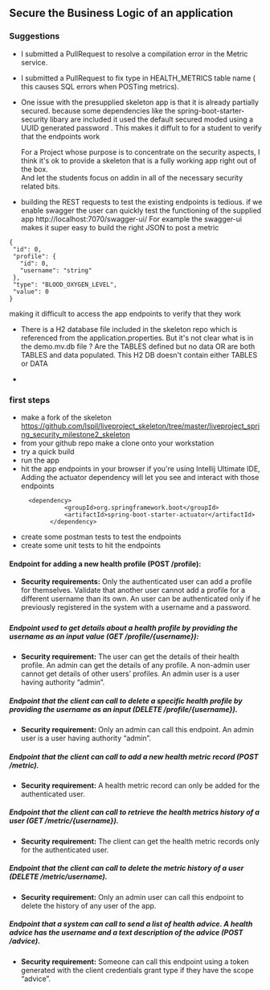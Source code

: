 ## Secure the Business Logic of an application

### Suggestions
- I submitted a PullRequest to resolve a compilation error in the Metric service. 
- I submitted a PullRequest to fix type in HEALTH_METRICS table name ( this causes SQL errors   when POSTing metrics). 
- One  issue with the presupplied skeleton app is that it is already partially secured. 
 because some dependencies  like the spring-boot-starter-security libary are included it used the default  secured moded using a UUID generated password .
 This makes it diffult to for a student to verify that the endpoints work 

  For a Project whose purpose is to concentrate on the security aspects,
   I think it's ok to provide  a skeleton that is a fully working app right out of the box.  
   And let the students focus on addin in all of the necessary security related bits.

- building  the REST  requests  to test the existing   endpoints is tedious.
  if we enable swagger the user can quickly test the functioning of the supplied app
 http://localhost:7070/swagger-ui/
 For example the swagger-ui makes it super easy to build the right JSON to post a metric 
 ```
{
  "id": 0,
  "profile": {
    "id": 0,
    "username": "string"
  },
  "type": "BLOOD_OXYGEN_LEVEL",
  "value": 0
}
```
  
making it difficult to access the app endpoints to verify that they work
- There is a H2 database file  included in the skeleton repo which is referenced from the application.properties. 
  But it's not clear what is in the demo.mv.db file ? 
  Are the  TABLES defined but no data OR are both TABLES and data populated.
  This H2 DB doesn't contain either TABLES or DATA 
  
-  
  
 

### first steps
- make a fork of the skeleton https://github.com/lspil/liveproject_skeleton/tree/master/liveproject_spring_security_milestone2_skeleton
- from your github repo make a clone onto your workstation
- try a quick build
- run the app
- hit the app endpoints in your browser 
  if you're using Intellij Ultimate IDE, Adding the actuator dependency will let you see and interact with those endpoints
  ```
    <dependency>
              <groupId>org.springframework.boot</groupId>
              <artifactId>spring-boot-starter-actuator</artifactId>
          </dependency>
  ```
- create some postman tests to test the endpoints
- create some unit tests to hit the endpoints 




####  Endpoint for adding a new health profile (POST /profile):
*   **Security requirements:** Only the authenticated user can add a profile for themselves. 
Validate that another user cannot add a profile for a different username than its own.
An user can be authenticated only if he previously registered in the system with a username and a password.
#####  
 
 
#####  Endpoint used to get details about a health profile by providing the username as an input value (GET /profile/{username}):
*   **Security requirement:** The user can get the details of their health profile. An admin can get the details of any profile. A non-admin user cannot get details of other users’ profiles. An admin user is a user having authority “admin”.
#####  Endpoint that the client can call to delete a specific health profile by providing the username as an input (DELETE /profile/{username}).
*   **Security requirement:** Only an admin can call this endpoint. An admin user is a user having authority “admin”.
#####  Endpoint that the client can call to add a new health metric record (POST /metric). 
*   **Security requirement:** A health metric record can only be added for the authenticated user.
#####  Endpoint that the client can call to retrieve the health metrics history of a user (GET /metric/{username}). 
*   **Security requirement:** The client can get the health metric records only for the authenticated user.
#####  Endpoint that the client can call to delete the metric history of a user (DELETE /metric/username).
*   **Security requirement:** Only an admin user can call this endpoint to delete the history of any user of the app.
#####  Endpoint that a system can call to send a list of health advice. A health advice has the username and a text description of the advice (POST /advice).
*   **Security requirement:** Someone can call this endpoint using a token generated with the client credentials grant type if they have the scope “advice”.

